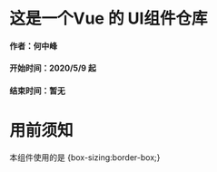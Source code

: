 # 这是一个Vue 的 UI组件仓库

#### 作者：何中峰
#### 开始时间：2020/5/9 起
#### 结束时间：暂无
# 用前须知

本组件使用的是 {box-sizing:border-box;}